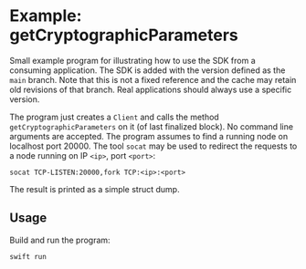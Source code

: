 # Example: getCryptographicParameters

Small example program for illustrating how to use the SDK from a consuming application.
The SDK is added with the version defined as the `main` branch.
Note that this is not a fixed reference and the cache may retain old revisions of that branch.
Real applications should always use a specific version.

The program just creates a `Client` and calls the method `getCryptographicParameters` on it (of last finalized block).
No command line arguments are accepted.
The program assumes to find a running node on localhost port 20000.
The tool `socat` may be used to redirect the requests to a node running on IP `<ip>`, port `<port>`:

```shell
socat TCP-LISTEN:20000,fork TCP:<ip>:<port>
```

The result is printed as a simple struct dump.

## Usage

Build and run the program:

```shell
swift run
```
